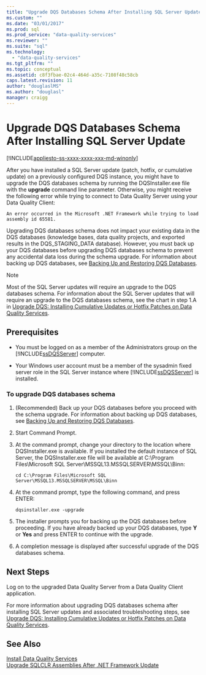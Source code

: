 ```yaml
---
title: "Upgrade DQS Databases Schema After Installing SQL Server Update | Microsoft Docs"
ms.custom: ""
ms.date: "03/01/2017"
ms.prod: sql
ms.prod_service: "data-quality-services"
ms.reviewer: ""
ms.suite: "sql"
ms.technology: 
  - "data-quality-services"
ms.tgt_pltfrm: ""
ms.topic: conceptual
ms.assetid: c8f3fbae-02c4-464d-a35c-7108f48c58cb
caps.latest.revision: 11
author: "douglaslMS"
ms.author: "douglasl"
manager: craigg
---
```

# Upgrade DQS Databases Schema After Installing SQL Server Update

[!INCLUDE[appliesto-ss-xxxx-xxxx-xxx-md-winonly](../../includes/appliesto-ss-xxxx-xxxx-xxx-md-winonly.md)]

  After you have installed a SQL Server update (patch, hotfix, or cumulative update) on a previously configured DQS instance, you might have to upgrade the DQS databases schema by running the DQSInstaller.exe file with the **upgrade** command line parameter. Otherwise, you might receive the following error while trying to connect to Data Quality Server using your Data Quality Client:  
  
```  
An error occurred in the Microsoft .NET Framework while trying to load assembly id 65581.  
```  
  
 Upgrading DQS databases schema does not impact your existing data in the DQS databases (knowledge bases, data quality projects, and exported results in the DQS_STAGING_DATA database). However, you must back up your DQS databases before upgrading DQS databases schema to prevent any accidental data loss during the schema upgrade. For information about backing up DQS databases, see [Backing Up and Restoring DQS Databases](../../data-quality-services/backing-up-and-restoring-dqs-databases.md).  
  
> [!NOTE]  
>  Most of the SQL Server updates will require an upgrade to the DQS databases schema. For information about the SQL Server updates that will require an upgrade to the DQS databases schema, see the chart in step 1.A in [Upgrade DQS: Installing Cumulative Updates or Hotfix Patches on Data Quality Services](http://go.microsoft.com/fwlink/?LinkID=251565).  
  
## Prerequisites  
  
-   You must be logged on as a member of the Administrators group on the [!INCLUDE[ssDQSServer](../../includes/ssdqsserver-md.md)] computer.  
  
-   Your Windows user account must be a member of the sysadmin fixed server role in the SQL Server instance where [!INCLUDE[ssDQSServer](../../includes/ssdqsserver-md.md)] is installed.  
  
### To upgrade DQS databases schema  
  
1.  (Recommended) Back up your DQS databases before you proceed with the schema upgrade. For information about backing up DQS databases, see [Backing Up and Restoring DQS Databases](../../data-quality-services/backing-up-and-restoring-dqs-databases.md).  
  
2.  Start Command Prompt.  
  
3.  At the command prompt, change your directory to the location where DQSInstaller.exe is available. If you installed the default instance of SQL Server, the DQSInstaller.exe file will be available at C:\Program Files\Microsoft SQL Server\MSSQL13.MSSQLSERVER\MSSQL\Binn:  
  
    ```  
    cd C:\Program Files\Microsoft SQL Server\MSSQL13.MSSQLSERVER\MSSQL\Binn  
    ```  
  
4.  At the command prompt, type the following command, and press ENTER:  
  
    ```  
    dqsinstaller.exe -upgrade  
    ```  
  
5.  The installer prompts you for backing up the DQS databases before proceeding. If you have already backed up your DQS databases, type **Y** or **Yes** and press ENTER to continue with the upgrade.  
  
6.  A completion message is displayed after successful upgrade of the DQS databases schema.  
  
## Next Steps  
 Log on to the upgraded Data Quality Server from a Data Quality Client application.  
  
 For more information about upgrading DQS databases schema after installing SQL Server updates and associated troubleshooting steps, see [Upgrade DQS: Installing Cumulative Updates or Hotfix Patches on Data Quality Services](http://go.microsoft.com/fwlink/?LinkID=251565).  
  
## See Also  
 [Install Data Quality Services](../../data-quality-services/install-windows/install-data-quality-services.md)   
 [Upgrade SQLCLR Assemblies After .NET Framework Update](../../data-quality-services/install-windows/upgrade-sqlclr-assemblies-after-net-framework-update.md)  
  
  
